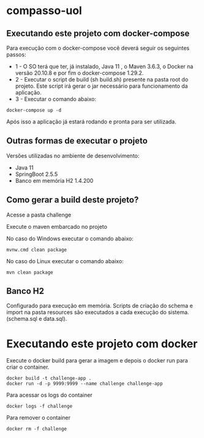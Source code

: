 # compasso-uol

## Executando este projeto com docker-compose

Para execução com o docker-compose você deverá seguir os seguintes passos:

* 1 - O SO terá que ter, já instalado, Java 11 , o Maven 3.6.3, o Docker na versão 20.10.8 e por fim o docker-compose 1.29.2. 
* 2 - Executar o script de build (sh build.sh) presente na pasta root do projeto. Este script irá gerar o jar necessário para funcionamento da aplicação.
* 3 - Executar o comando abaixo:
```
docker-compose up -d
```
Após isso a aplicação já estará rodando e pronta para ser utilizada.

## Outras formas de executar o projeto

Versões utilizadas no ambiente de desenvolvimento:
* Java 11
* SpringBoot 2.5.5
* Banco em memória H2 1.4.200

## Como gerar a build deste projeto?

Acesse a pasta challenge

Execute o maven embarcado no projeto

No caso do Windows executar o comando abaixo:

```
mvnw.cmd clean package
```

No caso do Linux executar o comando abaixo:

```
mvn clean package
```

## Banco H2

Configurado para execução em memória.  Scripts de criação do schema e import na pasta resources são executados a cada execução do sistema. (schema.sql e data.sql).

# Executando este projeto com docker

Execute o docker build para gerar a imagem e depois o docker run para criar o container.

```
docker build -t challenge-app .
docker run -d -p 9999:9999 --name challenge challenge-app
```
Para acessar os logs do container

```
docker logs -f challenge
```

Para remover o container
```
docker rm -f challenge
```

